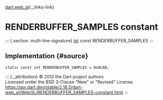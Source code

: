[dart:web\_gl](../../dart-web_gl/dart-web_gl-library){._links-link}

RENDERBUFFER\_SAMPLES constant
==============================

::: {.section .multi-line-signature}
[int](../../dart-core/int-class) const RENDERBUFFER\_SAMPLES
:::

Implementation {#source}
--------------

``` {.language-dart data-language="dart"}
static const int RENDERBUFFER_SAMPLES = 0x8CAB;
```

::: {._attribution}
© 2012 the Dart project authors\
Licensed under the BSD 3-Clause \"New\" or \"Revised\" License.\
<https://api.dart.dev/stable/2.18.5/dart-web_gl/WebGL/RENDERBUFFER_SAMPLES-constant.html>
:::
